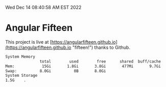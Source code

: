 Wed Dec 14 08:40:58 AM EST 2022

# Angular Fifteen


This project is live at [https://angularfifteen.github.io](https://angularfifteen.github.io "fifteen!") thanks to Github.

```bash
System Memory
               total        used        free      shared  buff/cache   available
Mem:            15Gi       1.8Gi       3.8Gi       477Mi       9.7Gi        12Gi
Swap:          8.0Gi          0B       8.0Gi
System Storage
1.5G	.
